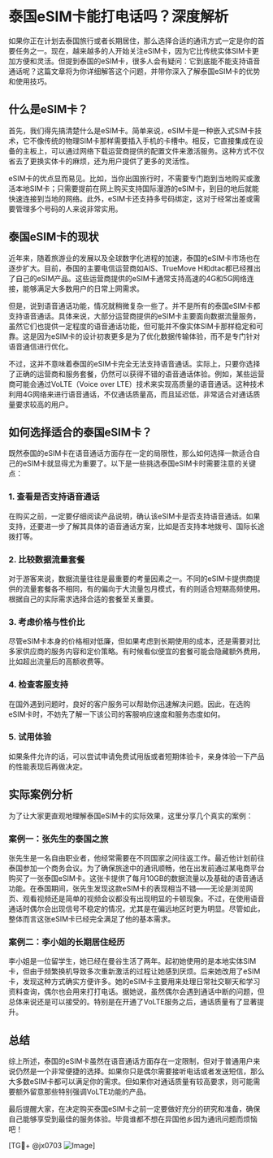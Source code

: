 # 泰国eSIM卡能打电话吗？深度解析

如果你正在计划去泰国旅行或者长期居住，那么选择合适的通讯方式一定是你的首要任务之一。现在，越来越多的人开始关注eSIM卡，因为它比传统实体SIM卡更加方便和灵活。但提到泰国的eSIM卡，很多人会有疑问：它到底能不能支持语音通话呢？这篇文章将为你详细解答这个问题，并带你深入了解泰国eSIM卡的优势和使用技巧。

## 什么是eSIM卡？

首先，我们得先搞清楚什么是eSIM卡。简单来说，eSIM卡是一种嵌入式SIM卡技术，它不像传统的物理SIM卡那样需要插入手机的卡槽中。相反，它直接集成在设备的主板上，可以通过网络下载运营商提供的配置文件来激活服务。这种方式不仅省去了更换实体卡的麻烦，还为用户提供了更多的灵活性。

eSIM卡的优点显而易见。比如，当你出国旅行时，不需要专门跑到当地购买或激活本地SIM卡；只需要提前在网上购买支持国际漫游的eSIM卡，到目的地后就能快速连接到当地的网络。此外，eSIM卡还支持多号码绑定，这对于经常出差或需要管理多个号码的人来说非常实用。

## 泰国eSIM卡的现状

近年来，随着旅游业的发展以及全球数字化进程的加速，泰国的eSIM卡市场也在逐步扩大。目前，泰国的主要电信运营商如AIS、TrueMove H和dtac都已经推出了自己的eSIM产品。这些运营商提供的eSIM卡通常支持高速的4G和5G网络连接，能够满足大多数用户的日常上网需求。

但是，说到语音通话功能，情况就稍微复杂一些了。并不是所有的泰国eSIM卡都支持语音通话。具体来说，大部分运营商提供的eSIM卡主要面向数据流量服务，虽然它们也提供一定程度的语音通话功能，但可能并不像实体SIM卡那样稳定和可靠。这是因为eSIM卡的设计初衷更多是为了优化数据传输体验，而不是专门针对语音通信进行优化。

不过，这并不意味着泰国的eSIM卡完全无法支持语音通话。实际上，只要你选择了正确的运营商和服务套餐，仍然可以获得不错的语音通话体验。例如，某些运营商可能会通过VoLTE（Voice over LTE）技术来实现高质量的语音通话。这种技术利用4G网络来进行语音通话，不仅通话质量高，而且延迟低，非常适合对通话质量要求较高的用户。

## 如何选择适合的泰国eSIM卡？

既然泰国的eSIM卡在语音通话方面存在一定的局限性，那么如何选择一款适合自己的eSIM卡就显得尤为重要了。以下是一些挑选泰国eSIM卡时需要注意的关键点：

### 1. **查看是否支持语音通话**
   在购买之前，一定要仔细阅读产品说明，确认该eSIM卡是否支持语音通话。如果支持，还要进一步了解其具体的语音通话方案，比如是否支持本地拨号、国际长途拨打等。

### 2. **比较数据流量套餐**
   对于游客来说，数据流量往往是最重要的考量因素之一。不同的eSIM卡提供商提供的流量套餐各不相同，有的偏向于大流量包月模式，有的则适合短期高频使用。根据自己的实际需求选择合适的套餐至关重要。

### 3. **考虑价格与性价比**
   尽管eSIM卡本身的价格相对低廉，但如果考虑到长期使用的成本，还是需要对比多家供应商的服务内容和定价策略。有时候看似便宜的套餐可能会隐藏额外费用，比如超出流量后的高额收费等。

### 4. **检查客服支持**
   在国外遇到问题时，良好的客户服务可以帮助你迅速解决问题。因此，在选购eSIM卡时，不妨先了解一下该公司的客服响应速度和服务态度如何。

### 5. **试用体验**
   如果条件允许的话，可以尝试申请免费试用版或者短期体验卡，亲身体验一下产品的性能表现后再做决定。

## 实际案例分析

为了让大家更直观地理解泰国eSIM卡的实际效果，这里分享几个真实的案例：

### 案例一：张先生的泰国之旅
张先生是一名自由职业者，他经常需要在不同国家之间往返工作。最近他计划前往泰国参加一个商务会议。为了确保旅途中的通讯顺畅，他在出发前通过某电商平台购买了一张泰国eSIM卡。这张卡提供了每月10GB的数据流量以及基础的语音通话功能。在泰国期间，张先生发现这款eSIM卡的表现相当不错——无论是浏览网页、观看视频还是简单的视频会议都没有出现明显的卡顿现象。不过，在使用语音通话时偶尔会出现信号不稳定的情况，尤其是在偏远地区时更为明显。尽管如此，整体而言这张eSIM卡已经完全满足了他的基本需求。

### 案例二：李小姐的长期居住经历
李小姐是一位留学生，她已经在曼谷生活了两年。起初她使用的是本地实体SIM卡，但由于频繁换机导致多次重新激活的过程让她感到厌烦。后来她改用了eSIM卡，发现这种方式确实方便许多。她的eSIM卡主要用来处理日常社交聊天和学习资料查询，偶尔也会用来打打电话。据她说，虽然偶尔会遇到通话中断的问题，但总体来说还是可以接受的。特别是在开通了VoLTE服务之后，通话质量有了显著提升。

## 总结

综上所述，泰国的eSIM卡虽然在语音通话方面存在一定限制，但对于普通用户来说仍然是一个非常便捷的选择。如果你只是偶尔需要接听电话或者发送短信，那么大多数eSIM卡都可以满足你的需求。但如果你对通话质量有较高要求，则可能需要额外留意那些特别强调VoLTE功能的产品。

最后提醒大家，在决定购买泰国eSIM卡之前一定要做好充分的研究和准备，确保自己能够享受到最佳的服务体验。毕竟谁都不想在异国他乡因为通讯问题而烦恼吧！

[TG💪+ @jx0703 ![Image](https://github.com/user-attachments/assets/dbca1d08-cadb-493c-b0ec-ad6f7a83f270)]